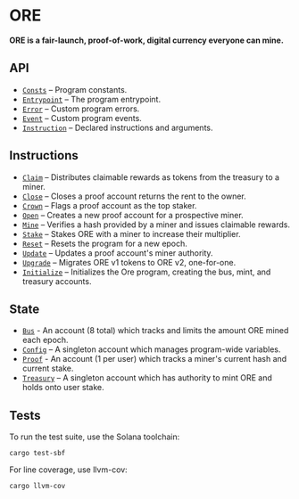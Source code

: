 # ORE

**ORE is a fair-launch, proof-of-work, digital currency everyone can mine.**


## API
- [`Consts`](api/src/consts.rs) – Program constants.
- [`Entrypoint`](api/src/lib.rs) – The program entrypoint.
- [`Error`](api/src/error.rs) – Custom program errors.
- [`Event`](api/src/error.rs) – Custom program events.
- [`Instruction`](api/src/instruction.rs) – Declared instructions and arguments.

## Instructions
- [`Claim`](program/src/claim.rs) – Distributes claimable rewards as tokens from the treasury to a miner.
- [`Close`](program/src/close.rs) – Closes a proof account returns the rent to the owner.
- [`Crown`](program/src/crown.rs) – Flags a proof account as the top staker.
- [`Open`](program/src/open.rs) – Creates a new proof account for a prospective miner.
- [`Mine`](program/src/mine.rs) – Verifies a hash provided by a miner and issues claimable rewards.
- [`Stake`](program/src/stake.rs) – Stakes ORE with a miner to increase their multiplier.
- [`Reset`](program/src/reset.rs) – Resets the program for a new epoch.
- [`Update`](program/src/update.rs) – Updates a proof account's miner authority.
- [`Upgrade`](program/src/upgrade.rs) – Migrates ORE v1 tokens to ORE v2, one-for-one.
- [`Initialize`](program/src/initialize.rs) – Initializes the Ore program, creating the bus, mint, and treasury accounts.

## State
 - [`Bus`](api/src/state/bus.rs) - An account (8 total) which tracks and limits the amount ORE mined each epoch.
 - [`Config`](api/src/state/config.rs) – A singleton account which manages program-wide variables.
 - [`Proof`](api/src/state/proof.rs) - An account (1 per user) which tracks a miner's current hash and current stake.
 - [`Treasury`](api/src/state/treasury.rs) – A singleton account which has authority to mint ORE and holds onto user stake.


## Tests

To run the test suite, use the Solana toolchain: 

```
cargo test-sbf
```

For line coverage, use llvm-cov:

```
cargo llvm-cov
```
